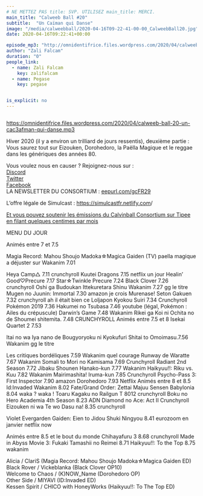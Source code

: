 ```yaml
---
# NE METTEZ PAS title: SVP. UTILISEZ main_title: MERCI.
main_title: "Calweeb Ball #20"
subtitle:  "Un Caïman qui Danse"
image: "/media/calweebball/2020-04-16T09-22-41-00-00_CalweebBall20.jpg"
date: 2020-04-16T09:22:41+00:00

episode_mp3: "http://omnidentifrice.files.wordpress.com/2020/04/calweeb-ball-20-un-cac3afman-qui-danse.mp3"
author: "Zali Falcam"
duration: "0"
people_link: 
  - name: Zali Falcam
    key: zalifalcam
  - name: Pegase
    key: pegase


is_explicit: no
---
```


<PodcastHeader/>

<!-- ECRIRE LA DESCRIPTION DE L'EPISODE SOUS CETTE LIGNE -->
<p><img src="https://calvinballradio.files.wordpress.com/2020/04/c20.jpg?w=300" alt=""></p>
<p><a href="https://omnidentifrice.files.wordpress.com/2020/04/calweeb-ball-20-un-cac3afman-qui-danse.mp3" rel="nofollow">https://omnidentifrice.files.wordpress.com/2020/04/calweeb-ball-20-un-cac3afman-qui-danse.mp3</a></p>
<p>Hiver 2020 (il y a environ un trilliard de jours ressentis), deuxième partie : Vous saurez tout sur Eizouken, Dorohedoro, la Paëlla Magique et le reggae dans les génériques des années 80.</p>
<p>Vous voulez nous en causer ? Rejoignez-nous sur :<br>
<a href="http://discordapp.com/invite/4RnA9v7" rel="nofollow">Discord</a><br>
<a href="https://twitter.com/Calvinball_FM?lang=fr" rel="nofollow">Twitter</a><br>
<a href="https://www.facebook.com/CalvinballRadio/?ref=bookmarks" rel="nofollow">Facebook</a><br>
LA NEWSLETTER DU CONSORTIUM : <a title="http://eepurl.com/gcFR29" href="https://exit.sc/?url=http%3A%2F%2Feepurl.com%2FgcFR29" rel="nofollow">eepurl.com/gcFR29</a></p>
<p>L’offre légale de Simulcast : <a href="https://simulcastfr.netlify.com/" rel="nofollow">https://simulcastfr.netlify.com</a>/</p>
<p><a href="https://fr.tipeee.com/calvinball" rel="nofollow">Et vous pouvez soutenir les émissions du Calvinball Consortium sur Tipee en filant quelques centimes par mois</a></p>
<p>MENU DU JOUR<br>
</p>




<tr>
<td>Animés entre 7 et 7.5</td>
</tr>
<tr>
<td>
 
 Magia Record: Mahou Shoujo Madoka☆Magica Gaiden (TV) paella magique a déjuster sur Wakanim 7.01 
 
</td>
</tr>
<tr>
<td>Heya Camp△ 7.11 crunchyroll</td>
</tr>
<tr>
<td>Kuutei Dragons 7.15 netflix un jour</td>
</tr>
<tr>
<td>Healin’ Good♡Precure 7.17</td>
</tr>
<tr>
<td>Star☆Twinkle Precure 7.24</td>
</tr>
<tr>
<td>Black Clover 7.26 crunchyroll</td>
</tr>
<tr>
<td>Oshi ga Budoukan Ittekuretara Shinu Wakanim 7.27 gg le titre</td>
</tr>
<tr>
<td>Mugen no Juunin: Immortal 7.30 amazon je crois</td>
</tr>
<tr>
<td>Murenase! Seton Gakuen 7.32 crunchyroll ah il était bien ce Loljapon</td>
</tr>
<tr>
<td>Kyokou Suiri 7.34 Crunchyroll</td>
</tr>
<tr>
<td>Pokémon 2019 7.36</td>
</tr>
<tr>
<td>Hakumei no Tsubasa 7.46 youtube (légal, Pokémon : Ailes du crépuscule)</td>
</tr>
<tr>
<td>Darwin’s Game 7.48 Wakanim</td>
</tr>
<tr>
<td>Rikei ga Koi ni Ochita no de Shoumei shitemita. 7.48 CRUNCHYROLL</td>
</tr>
<tr>
<td></td>
</tr>
<tr>
<td>Animés entre 7.5 et 8</td>
</tr>
<tr>
<td>Isekai Quartet 2 7.53</td>
</tr>
<tr>
<td>
 
 Itai no wa Iya nano de Bougyoryoku ni Kyokufuri Shitai to Omoimasu.7.56 Wakanim gg le titre 
 
</td>
</tr>
<tr>
<td>Les critiques bordéliques 7.59 Wakanim quel courage</td>
</tr>
<tr>
<td>Runway de Waratte 7.67 Wakanim</td>
</tr>
<tr>
<td>Somali to Mori no Kamisama 7.69 Crunchyroll</td>
</tr>
<tr>
<td>Radiant 2nd Season 7.72</td>
</tr>
<tr>
<td>Jibaku Shounen Hanako-kun 7.77 Wakanim</td>
</tr>
<tr>
<td>Haikyuu!!: Riku vs. Kuu 7.82 Wakanim</td>
</tr>
<tr>
<td>Mairimashita! Iruma-kun 7.85 Crunchyroll</td>
</tr>
<tr>
<td>Psycho-Pass 3: First Inspector 7.90 amazon</td>
</tr>
<tr>
<td>Dorohedoro 7.93 Netflix</td>
</tr>
<tr>
<td></td>
</tr>
<tr>
<td>Animés entre 8 et 8.5</td>
</tr>
<tr>
<td>Id:Invaded Wakanim 8.02</td>
</tr>
<tr>
<td>Fate/Grand Order: Zettai Majuu Sensen Babylonia 8.04 waka ? waka !</td>
</tr>
<tr>
<td>Toaru Kagaku no Railgun T 8012 crunchyroll</td>
</tr>
<tr>
<td>Boku no Hero Academia 4th Season 8.23 ADN</td>
</tr>
<tr>
<td>Diamond no Ace: Act II Crunchyroll</td>
</tr>
<tr>
<td>Eizouken ni wa Te wo Dasu na! 8.35 crunchyroll</td>
</tr>
<tr>
<td>
 
 Violet Evergarden Gaiden: Eien to Jidou Shuki Ningyou 8.41 eurozoom en janvier netflix now 
 
</td>
</tr>
<tr>
<td></td>
</tr>
<tr>
<td>Animés entre 8.5 et le bout du monde</td>
</tr>
<tr>
<td>Chihayafuru 3 8.68 crunchyroll</td>
</tr>
<tr>
<td>Made in Abyss Movie 3: Fukaki Tamashii no Reimei 8.71</td>
</tr>
<tr>
<td>Haikyuu!!: To the Top 8.75 wakanim</td>
</tr>
<tr>
<td></td>
</tr>
<tr>
<td></td>
</tr>
<tr>
<td></td>
</tr>


<p>Alicia / ClariS (Magia Record: Mahou Shoujo Madoka☆Magica Gaiden ED)<br>
Black Rover / Vickeblanka (Black Clover OP10)<br>
Welcome to Chaos / (K)NOW_Name (Dorohedoro OP)<br>
Other Side / MIYAVI (ID:Invaded ED)<br>
Kessen Spirit / CHICO with HoneyWorks (Haikyuu!!: To The Top ED)</p>



